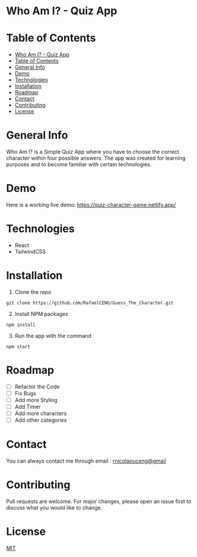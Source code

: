 # Who Am I? - Quiz App

# Table of Contents
- [Who Am I? - Quiz App](#who-am-i---quiz-app)
- [Table of Contents](#table-of-contents)
- [General Info](#general-info)
- [Demo](#demo)
- [Technologies](#technologies)
- [Installation](#installation)
- [Roadmap](#roadmap)
- [Contact](#contact)
- [Contributing](#contributing)
- [License](#license)

# General Info
Who Am I? is a Simple Quiz App where you have to choose the correct character within four possible answers. The app was created for learning purposes and to become familiar with certain technologies.

# Demo
Here is a working live demo: https://quiz-character-game.netlify.app/

# Technologies
- React
- TailwindCSS

# Installation

1. Clone the repo
```
git clone https://github.com/RafaelCENG/Guess_The_Character.git
```
2. Install NPM packages
```
npm install
```
3. Run the app with the command
```
npm start
```

# Roadmap
- [ ] Refactor the Code
- [ ] Fix Bugs
- [ ] Add more Styling
- [ ] Add Timer
- [ ] Add more characters
- [ ] Add other categories

# Contact
You can always contact me through email : [rnicolaouceng@gmail]()

# Contributing
Pull requests are welcome. For major changes, please open an issue first
to discuss what you would like to change.

# License

[MIT](https://choosealicense.com/licenses/mit/)



